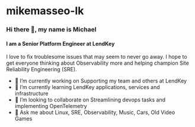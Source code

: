 # mikemasseo-lk
### Hi there 👋, my name is Michael
#### I am a Senior Platform Engineer at LendKey


I love to fix troublesome issues that may seem to never go away.
I hope to get everyone thinking about Observability more and helping champion Site Reliability Engineering (SRE).



- 🔭 I’m currently working on Supporting my team and others at LendKey 
- 🌱 I’m currently learning LendKey applications, services and infrastructure 
- 👯 I’m looking to collaborate on Streamlining devops tasks and implementing OpenTelemetry 
- 💬 Ask me about Linux, SRE, Observability, Music, Cars, Old Video Games 




